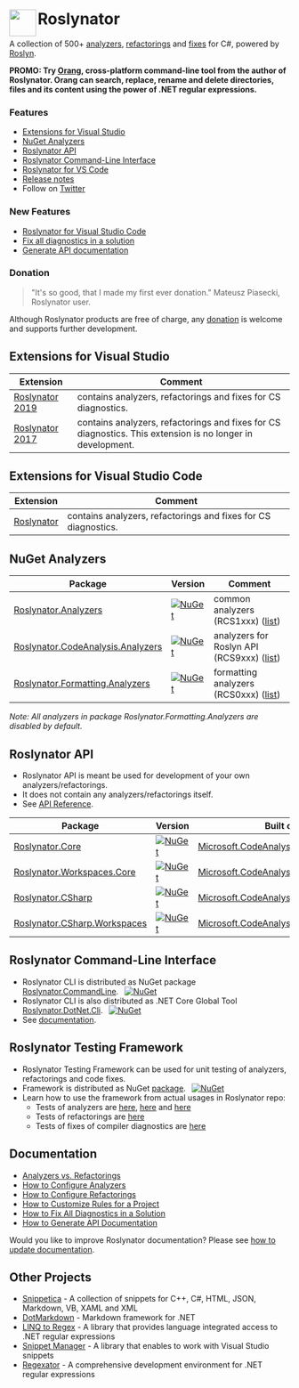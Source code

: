 # Roslynator <img align="left" width="48px" height="48px" src="http://pihrt.net/images/Roslynator.ico">

A collection of 500+ [analyzers](src/Analyzers/README.md), [refactorings](src/Refactorings/README.md) and [fixes](src/CodeFixes/README.md) for C#, powered by [Roslyn](http://github.com/dotnet/roslyn).

**PROMO: Try [Orang](https://github.com/JosefPihrt/Orang), cross-platform command-line tool from the author of Roslynator. Orang can search, replace, rename and delete directories, files and its content using the power of .NET regular expressions.**

### Features

* [Extensions for Visual Studio](#extensions-for-visual-studio)
* [NuGet Analyzers](#nuget-analyzers)
* [Roslynator API](#roslynator-api)
* [Roslynator Command-Line Interface](#roslynator-command-line-interface)
* [Roslynator for VS Code](#extensions-for-visual-studio-code)
* [Release notes](ChangeLog.md)
* Follow on [Twitter](https://twitter.com/roslynator)

### New Features

* [Roslynator for Visual Studio Code](#extensions-for-visual-studio-code)
* [Fix all diagnostics in a solution](docs/HowToFixAllDiagnostics.md)
* [Generate API documentation](docs/HowToGenerateDocumentation.md)

### Donation

> "It's so good, that I made my first ever donation." Mateusz Piasecki, Roslynator user.

Although Roslynator products are free of charge, any [donation](https://www.paypal.com/cgi-bin/webscr?cmd=_s-xclick&hosted_button_id=BX85UA346VTN6) is welcome and supports further development.

## Extensions for Visual Studio

| Extension | Comment |
| --- | --- |
| [Roslynator 2019](https://marketplace.visualstudio.com/items?itemName=josefpihrt.Roslynator2019) | contains analyzers, refactorings and fixes for CS diagnostics. |
| [Roslynator 2017](https://marketplace.visualstudio.com/items?itemName=josefpihrt.Roslynator2017) | contains analyzers, refactorings and fixes for CS diagnostics. This extension is no longer in development. |

## Extensions for Visual Studio Code

| Extension | Comment |
| --- | --- |
| [Roslynator](https://marketplace.visualstudio.com/items?itemName=josefpihrt-vscode.roslynator) | contains analyzers, refactorings and fixes for CS diagnostics. |

## NuGet Analyzers

| Package | Version | Comment |
| --- | --- | --- |
| [Roslynator.Analyzers](https://www.nuget.org/packages/Roslynator.Analyzers) | [![NuGet](https://img.shields.io/nuget/v/Roslynator.Analyzers.svg)](https://www.nuget.org/packages/Roslynator.Analyzers) | common analyzers (RCS1xxx) ([list](http://pihrt.net/Roslynator/Analyzers?Query=RCS1)) |
| [Roslynator.CodeAnalysis.Analyzers](https://www.nuget.org/packages/Roslynator.CodeAnalysis.Analyzers) | [![NuGet](https://img.shields.io/nuget/v/Roslynator.CodeAnalysis.Analyzers.svg)](https://www.nuget.org/packages/Roslynator.CodeAnalysis.Analyzers) | analyzers for Roslyn API (RCS9xxx) ([list](http://pihrt.net/Roslynator/Analyzers?Query=RCS9)) |
| [Roslynator.Formatting.Analyzers](https://www.nuget.org/packages/Roslynator.Formatting.Analyzers) | [![NuGet](https://img.shields.io/nuget/v/Roslynator.Formatting.Analyzers.svg)](https://www.nuget.org/packages/Roslynator.Formatting.Analyzers) | formatting analyzers (RCS0xxx) ([list](http://pihrt.net/Roslynator/Analyzers?Query=RCS0)) |

*Note: All analyzers in package Roslynator.Formatting.Analyzers are disabled by default.*

## Roslynator API

* Roslynator API is meant be used for development of your own analyzers/refactorings.
* It does not contain any analyzers/refactorings itself.
* See [API Reference](docs/api/README.md).

| Package | Version | Built on top of |
| --- | --- | --- |
| [Roslynator.Core](https://www.nuget.org/packages/Roslynator.Core) | [![NuGet](https://img.shields.io/nuget/v/Roslynator.Core.svg)](https://www.nuget.org/packages/Roslynator.Core) | [Microsoft.CodeAnalysis.Common](https://www.nuget.org/packages/Microsoft.CodeAnalysis.Common) |
| [Roslynator.Workspaces.Core](https://www.nuget.org/packages/Roslynator.Workspaces.Core) | [![NuGet](https://img.shields.io/nuget/v/Roslynator.Workspaces.Core.svg)](https://www.nuget.org/packages/Roslynator.Workspaces.Core) | [Microsoft.CodeAnalysis.Workspaces.Common](https://www.nuget.org/packages/Microsoft.CodeAnalysis.Workspaces.Common) |
| [Roslynator.CSharp](https://www.nuget.org/packages/Roslynator.CSharp) | [![NuGet](https://img.shields.io/nuget/v/Roslynator.CSharp.svg)](https://www.nuget.org/packages/Roslynator.CSharp) | [Microsoft.CodeAnalysis.CSharp](https://www.nuget.org/packages/Microsoft.CodeAnalysis.CSharp) |
| [Roslynator.CSharp.Workspaces](https://www.nuget.org/packages/Roslynator.CSharp.Workspaces) | [![NuGet](https://img.shields.io/nuget/v/Roslynator.CSharp.Workspaces.svg)](https://www.nuget.org/packages/Roslynator.CSharp.Workspaces) | [Microsoft.CodeAnalysis.CSharp.Workspaces](https://www.nuget.org/packages/Microsoft.CodeAnalysis.CSharp.Workspaces) |

## Roslynator Command-Line Interface

* Roslynator CLI is distributed as NuGet package [Roslynator.CommandLine](https://www.nuget.org/packages/Roslynator.CommandLine). &ensp;[![NuGet](https://img.shields.io/nuget/v/Roslynator.CommandLine.svg)](https://www.nuget.org/packages/Roslynator.CommandLine)
* Roslynator CLI is also distributed as .NET Core Global Tool [Roslynator.DotNet.Cli](https://www.nuget.org/packages/Roslynator.DotNet.Cli). &ensp;[![NuGet](https://img.shields.io/nuget/v/Roslynator.DotNet.Cli.svg)](https://www.nuget.org/packages/Roslynator.DotNet.Cli)
* See [documentation](docs/cli/README.md).

## Roslynator Testing Framework

* Roslynator Testing Framework can be used for unit testing of analyzers, refactorings and code fixes.
* Framework is distributed as NuGet [package](https://www.nuget.org/packages/Roslynator.Testing.CSharp.Xunit). &ensp;[![NuGet](https://img.shields.io/nuget/v/Roslynator.Testing.CSharp.Xunit.svg)](https://www.nuget.org/packages/Roslynator.Testing.CSharp.Xunit)
* Learn how to use the framework from actual usages in Roslynator repo:
  * Tests of analyzers are [here](src/Tests/Analyzers.Tests), [here](src/Tests/CodeAnalysis.Analyzers.Tests) and [here](src/Tests/Formatting.Analyzers.Tests)
  * Tests of refactorings are [here](src/Tests/Refactorings.Tests)
  * Tests of fixes of compiler diagnostics are [here](src/Tests/CodeFixes.Tests)

## Documentation

* [Analyzers vs. Refactorings](docs/AnalyzersVsRefactorings.md)
* [How to Configure Analyzers](docs/HowToConfigureAnalyzers.md)
* [How to Configure Refactorings](docs/HowToConfigureRefactorings.md)
* [How to Customize Rules for a Project](docs/HowToCustomizeRulesForProject.md)
* [How to Fix All Diagnostics in a Solution](docs/HowToFixAllDiagnostics.md)
* [How to Generate API Documentation](docs/HowToGenerateDocumentation.md)

Would you like to improve Roslynator documentation? Please see [how to update documentation](docs/HowToUpdateDocumentation.md).

## Other Projects

* [Snippetica](https://github.com/JosefPihrt/Snippetica) - A collection of snippets for C++, C#, HTML, JSON, Markdown, VB, XAML and XML
* [DotMarkdown](https://github.com/JosefPihrt/DotMarkdown) - Markdown framework for .NET
* [LINQ to Regex](https://github.com/JosefPihrt/LinqToRegex) - A library that provides language integrated access to .NET regular expressions
* [Snippet Manager](https://github.com/JosefPihrt/SnippetManager) - A library that enables to work with Visual Studio snippets
* [Regexator](http://pihrt.net/Regexator) - A comprehensive development environment for .NET regular expressions
